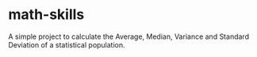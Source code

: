 # math-skills
A simple project to calculate the Average, Median, Variance and Standard Deviation of a statistical population.
